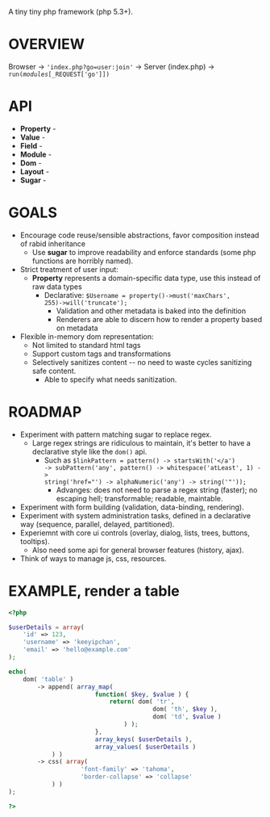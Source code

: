 A tiny tiny php framework (php 5.3+).

OVERVIEW
===

Browser &rarr; <code>'index.php?go=user:join'</code> &rarr; Server (index.php) &rarr; <code>run($modules[$_REQUEST['go']])</code>


API
===

*	<b>Property</b> - 
*	<b>Value</b> - 
*	<b>Field</b> -
*	<b>Module</b> -
*	<b>Dom</b> -
*	<b>Layout</b> -
*	<b>Sugar</b> -


GOALS
===

*	Encourage code reuse/sensible abstractions, favor composition instead of rabid inheritance
	*	Use <b>sugar</b> to improve readability and enforce standards (some php functions are horribly named).
*	Strict treatment of user input:
	*	<b>Property</b> represents a domain-specific data type, use this instead of raw data types
		*	Declarative: <code>$Username = property()->must('maxChars', 255)->will('truncate');</code>
			*	Validation and other metadata is baked into the definition
			*	Renderers are able to discern how to render a property based on metadata
*	Flexible in-memory dom representation:
	*	Not limited to standard html tags
	*	Support custom tags and transformations
	*	Selectively sanitizes content -- no need to waste cycles sanitizing safe content.
		*	Able to specify what needs sanitization.

ROADMAP
===

*	Experiment with pattern matching sugar to replace regex.
	*	Large regex strings are ridiculous to maintain, it's better to have a declarative style like the <code>dom()</code> api.
		* Such as <code>$linkPattern = pattern() -> startsWith('</a') -> subPattern('any', pattern() -> whitespace('atLeast', 1) -> string('href="') -> alphaNumeric('any') -> string('"'));</code>
			* Advanges: does not need to parse a regex string (faster); no escaping hell; transformable; readable, maintable.
*	Experiment with form building (validation, data-binding, rendering).
*	Experiment with system administration tasks, defined in a declarative way (sequence, parallel, delayed, partitioned).
*	Experiemnt with core ui controls (overlay, dialog, lists, trees, buttons, tooltips).
	*	Also need some api for general browser features (history, ajax).
*	Think of ways to manage js, css, resources.

EXAMPLE, render a table
===

```php
<?php

$userDetails = array(
	'id' => 123,
	'username' => 'keeyipchan',
	'email' => 'hello@example.com'
);

echo(
	dom( 'table' )
		-> append( array_map(
						function( $key, $value ) {
							return( dom( 'tr',
										dom( 'th', $key ),
										dom( 'td', $value )
								) );
						},
						array_keys( $userDetails ),
						array_values( $userDetails )
			) )
		-> css( array(
					'font-family' => 'tahoma',
					'border-collapse' => 'collapse'
			) )
);

?>
```
